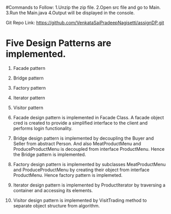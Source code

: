 #Commands to Follow:
1.Unzip the zip file.
2.Open src file and go to Main.
3.Run the Main.java
4.Output will be displayed in the console.

Git Repo Link:
https://github.com/VenkataSaiPradeepNagisetti/assignDP.git

# Five Design Patterns are implemented.
1. Facade pattern
2. Bridge pattern
3. Factory pattern
4. Iterator pattern
5. Visitor pattern

1. Facade design pattern is implemented in Facade Class. A facade object cred is created to provide a simplified interface to the client and performs login functionality.
2. Bridge design pattern is implemented by decoupling the Buyer and Seller from abstract Person. And also MeatProductMenu and ProduceProductMenu is decoupled from interface ProductMenu. Hence the Bridge pattern is implemented.
3. Factory design pattern is implemented by subclasses MeatProductMenu and ProduceProductMenu by creating their object from interface ProductMenu. Hence factory pattern is implemeted.
4. Iterator design pattern is implemented by ProductIterator by traversing a container and accessing its elements.
5. Visitor design pattern is implemented by VisitTrading method to separate object structure from algorithm.